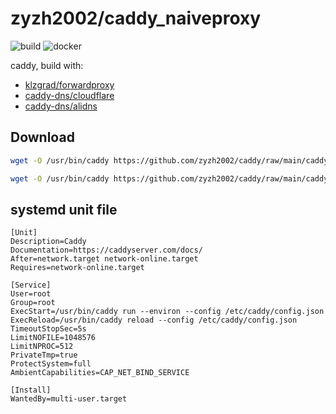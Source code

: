 # zyzh2002/caddy_naiveproxy

![build](https://github.com/zyzh2002/caddy_naiveproxy/actions/workflows/build.yml/badge.svg)
![docker](https://github.com/zyzh2002/caddy_naiveproxy/actions/workflows/docker.yml/badge.svg)

caddy, build with:

- [klzgrad/forwardproxy](https://github.com/klzgrad/forwardproxy)
- [caddy-dns/cloudflare](https://github.com/caddy-dns/cloudflare)
- [caddy-dns/alidns](https://github.com/caddy-dns/alidns)

## Download

```bash
wget -O /usr/bin/caddy https://github.com/zyzh2002/caddy/raw/main/caddy_amd64 # amd64

wget -O /usr/bin/caddy https://github.com/zyzh2002/caddy/raw/main/caddy_arm64 # arm64
```

 ## systemd unit file
 ~~~systemd
 [Unit]
Description=Caddy
Documentation=https://caddyserver.com/docs/
After=network.target network-online.target
Requires=network-online.target

[Service]
User=root
Group=root
ExecStart=/usr/bin/caddy run --environ --config /etc/caddy/config.json
ExecReload=/usr/bin/caddy reload --config /etc/caddy/config.json
TimeoutStopSec=5s
LimitNOFILE=1048576
LimitNPROC=512
PrivateTmp=true
ProtectSystem=full
AmbientCapabilities=CAP_NET_BIND_SERVICE

[Install]
WantedBy=multi-user.target
~~~
